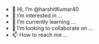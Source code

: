 - 👋 Hi, I’m @harshitKumar40
- 👀 I’m interested in ...
- 🌱 I’m currently learning ...
- 💞️ I’m looking to collaborate on ...
- 📫 How to reach me ...

<!---
harshitKumar40/harshitKumar40 is a ✨ special ✨ repository because its `README.md` (this file) appears on your GitHub profile.
You can click the Preview link to take a look at your changes.
--->

